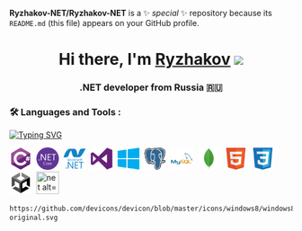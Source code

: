 
**Ryzhakov-NET/Ryzhakov-NET** is a ✨ _special_ ✨ repository because its `README.md` (this file) appears on your GitHub profile.
<h1 align="center">Hi there, I'm <a href="https://daniilshat.ru/" target="_blank">Ryzhakov</a> 
<img src="https://github.com/blackcater/blackcater/raw/main/images/Hi.gif" height="32"/></h1>
<h3 align="center">.NET developer from Russia 🇷🇺 

 ### :hammer_and_wrench: Languages and Tools :

[![Typing SVG](https://readme-typing-svg.herokuapp.com?font=Fira+Code&weight=300&pause=1000&color=56F7F5&background=160D3E&vCenter=true&multiline=true&width=435&lines=Born+to+loose%2C+live+to+win)](https://git.io/typing-svg)

<div>
  <img src="https://github.com/devicons/devicon/blob/master/icons/csharp/csharp-original.svg" title="c#" alt="csharp" width="40" height="40"/>&nbsp;
  <img src="https://github.com/devicons/devicon/blob/master/icons/dotnetcore/dotnetcore-original.svg" title=".net core" alt=".NET Core" width="40" height="40"/>&nbsp;
  <img src="https://github.com/devicons/devicon/blob/master/icons/dot-net/dot-net-plain-wordmark.svg" title="net alt="net framework" width="40" height="40"/>&nbsp;
  <img src="https://github.com/devicons/devicon/blob/master/icons/visualstudio/visualstudio-plain.svg" title="net alt="net framework" width="40" height="40"/>&nbsp;
    <img src="https://github.com/devicons/devicon/blob/master/icons/windows8/windows8-original.svg" title="net alt="net framework" width="40" height="40"/>&nbsp;
    <img src="https://github.com/devicons/devicon/blob/master/icons/postgresql/postgresql-original.svg" title="net alt="net framework" width="40" height="40"/>&nbsp;
    <img src="https://github.com/devicons/devicon/blob/master/icons/mysql/mysql-original-wordmark.svg" title="net alt="net framework" width="40" height="40"/>&nbsp;
    <img src="https://github.com/devicons/devicon/blob/master/icons/mongodb/mongodb-original.svg" title="net alt="net framework" width="40" height="40"/>&nbsp;
    <img src="https://github.com/devicons/devicon/blob/master/icons/html5/html5-original.svg" title="html alt="html framework" width="40" height="40"/>&nbsp;
    <img src="https://github.com/devicons/devicon/blob/master/icons/css3/css3-original.svg" title="css alt="css" width="40" height="40"/>&nbsp;
    <img src="https://github.com/devicons/devicon/blob/master/icons/unity/unity-original.svg" title="net alt="net framework" width="40" height="40"/>&nbsp;
    <img src="" title="net alt="net framework" width="40" height="40"/>&nbsp;

    https://github.com/devicons/devicon/blob/master/icons/windows8/windows8-original.svg


 
</div>
</h3>
